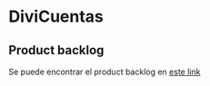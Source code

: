 # DiviCuentas

## Product backlog
Se puede encontrar el product backlog en [este link](https://docs.google.com/document/d/1SNmUOHs0XITveWSQvFalU7Liad_37GZ0uscnfQwzP3M/)
